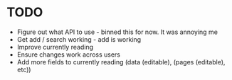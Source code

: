 # TODO
* Figure out what API to use - binned this for now. It was annoying me
* Get add / search working - add is working
* Improve currently reading
* Ensure changes work across users
* Add more fields to currently reading (data (editable), (pages (editable), etc))